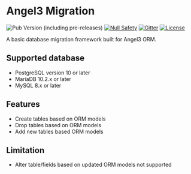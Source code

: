 # Angel3 Migration

![Pub Version (including pre-releases)](https://img.shields.io/pub/v/angel3_migration?include_prereleases)
[![Null Safety](https://img.shields.io/badge/null-safety-brightgreen)](https://dart.dev/null-safety)
[![Gitter](https://img.shields.io/gitter/room/angel_dart/discussion)](https://gitter.im/angel_dart/discussion)
[![License](https://img.shields.io/github/license/dukefirehawk/angel)](https://github.com/dukefirehawk/angel/tree/master/packages/orm/angel_migration/LICENSE)

A basic database migration framework built for Angel3 ORM.

## Supported database

* PostgreSQL version 10 or later
* MariaDB 10.2.x or later
* MySQL 8.x or later

## Features

* Create tables based on ORM models
* Drop tables based on ORM models
* Add new tables based ORM models

## Limitation

* Alter table/fields based on updated ORM models not supported
